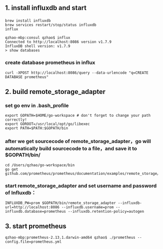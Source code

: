 ## 1. install influxdb and start

### 
```
brew install influxdb
brew services restart/stop/status influxdb
influx
```
```
qzhao-mbp:consul qzhao$ influx
Connected to http://localhost:8086 version v1.7.9
InfluxDB shell version: v1.7.9
> show databases

```

### create database prometheus in influx
```
curl -XPOST http://localhost:8086/query --data-urlencode "q=CREATE DATABASE prometheus"
```

## 2. build remote_storage_adapter

### set go env in .bash_profile
```
export GOPATH=$HOME/go-workspace # don't forget to change your path correctly!
export GOROOT=/usr/local/opt/go/libexec
export PATH=$PATH:$GOPATH/bin
```

### after we get sourcecode of remote_storage_adapter，go will automatically build sourcecode to a file，and save it to $GOPATH/bin/
```
cd /Users/qzhao/go-workspace/bin
go get github.com/prometheus/prometheus/documentation/examples/remote_storage/remote_storage_adapter
```
### start remote_storage_adapter and set username and password of Influxdb：
```
INFLUXDB_PW=prom $GOPATH/bin/remote_storage_adapter --influxdb-url=http://localhost:8086 --influxdb.username=prom --influxdb.database=prometheus --influxdb.retention-policy=autogen
```

## 3. start prometheus
```
qzhao-mbp:prometheus-2.13.1.darwin-amd64 qzhao$ ./prometheus --config.file=prometheus.yml
```
